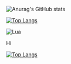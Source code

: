 ![Anurag's GitHub stats](https://github-readme-stats.vercel.app/api?username=ArielZ123&show_icons=true&theme=merko)

[![Top Langs](https://github-readme-stats.vercel.app/api/top-langs/?username=ArielZ123)](https://github.com/anuraghazra/github-readme-stats)

![Lua](https://img.shields.io/badge/lua-%232C2D72.svg?style=for-the-badge&logo=lua&logoColor=white)

Hi

[![Top Langs](https://github-readme-stats.vercel.app/api/top-langs/?username=ArielZ123&exclude_repo=github-readme-stats,anuraghazra.github.io)](https://github.com/anuraghazra/github-readme-stats)
